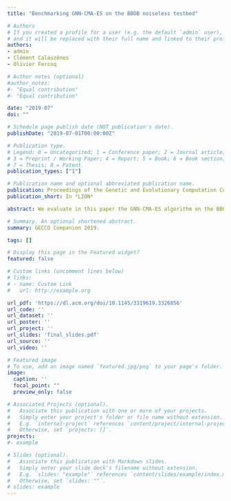 ```yaml
---
title: "Benchmarking GNN-CMA-ES on the BBOB noiseless testbed"

# Authors
# If you created a profile for a user (e.g. the default `admin` user), write the username (folder name) here 
# and it will be replaced with their full name and linked to their profile.
authors:
- admin
- Clément Calauzènes
- Olivier Fercoq

# Author notes (optional)
#author_notes:
#- "Equal contribution"
#- "Equal contribution"

date: "2019-07"
doi: ""

# Schedule page publish date (NOT publication's date).
publishDate: "2019-07-01T00:00:00Z"

# Publication type.
# Legend: 0 = Uncategorized; 1 = Conference paper; 2 = Journal article;
# 3 = Preprint / Working Paper; 4 = Report; 5 = Book; 6 = Book section;
# 7 = Thesis; 8 = Patent
publication_types: ["1"]

# Publication name and optional abbreviated publication name.
publication: Proceedings of the Genetic and Evolutionary Computation Conference Companion *(GECCO)*.
publication_short: In *LION*

abstract: We evaluate in this paper the GNN-CMA-ES algorithm on the BBOB noiseless testbed. The GNN-CMA-ES algorithm was recently proposed as a plug-in extension to CMA-ES, introducing the possibility to train flexible search distributions, in contrast to standard search distributions (such as the multivariate Gaussian). By comparing GNN-CMA-ES and CMA-ES, we show the benefits of this extension on some unimodal functions as well as on a variety of multimodal functions. We also identify a family of unimodal functions where GNN-CMA-ES can degrade the performances of CMA-ES and discuss the possible reasons behind this behavior.

# Summary. An optional shortened abstract.
summary: GECCO Companion 2019.

tags: []

# Display this page in the Featured widget?
featured: false

# Custom links (uncomment lines below)
# links:
# - name: Custom Link
#   url: http://example.org

url_pdf: 'https://dl.acm.org/doi/10.1145/3319619.3326856'
url_code: ''
url_dataset: ''
url_poster: ''
url_project: ''
url_slides: 'final_slides.pdf'
url_source: ''
url_video: ''

# Featured image
# To use, add an image named `featured.jpg/png` to your page's folder. 
image:
  caption: ''
  focal_point: ""
  preview_only: false

# Associated Projects (optional).
#   Associate this publication with one or more of your projects.
#   Simply enter your project's folder or file name without extension.
#   E.g. `internal-project` references `content/project/internal-project/index.md`.
#   Otherwise, set `projects: []`.
projects:
#- example

# Slides (optional).
#   Associate this publication with Markdown slides.
#   Simply enter your slide deck's filename without extension.
#   E.g. `slides: "example"` references `content/slides/example/index.md`.
#   Otherwise, set `slides: ""`.
# slides: example
---
```



